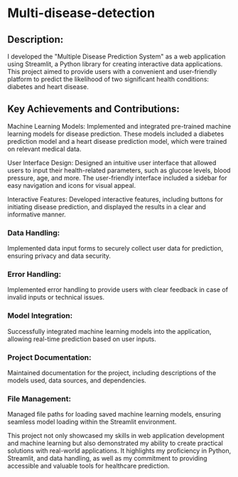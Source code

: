 # Multi-disease-detection
## Description:
I developed the "Multiple Disease Prediction System" as a web application using Streamlit, a Python library for creating interactive data applications. This project aimed to provide users with a convenient and user-friendly platform to predict the likelihood of two significant health conditions: diabetes and heart disease.

## Key Achievements and Contributions:

Machine Learning Models: Implemented and integrated pre-trained machine learning models for disease prediction. These models included a diabetes prediction model and a heart disease prediction model, which were trained on relevant medical data.

User Interface Design: Designed an intuitive user interface that allowed users to input their health-related parameters, such as glucose levels, blood pressure, age, and more. The user-friendly interface included a sidebar for easy navigation and icons for visual appeal.

Interactive Features: Developed interactive features, including buttons for initiating disease prediction, and displayed the results in a clear and informative manner.

### Data Handling:
Implemented data input forms to securely collect user data for prediction, ensuring privacy and data security.

### Error Handling:
Implemented error handling to provide users with clear feedback in case of invalid inputs or technical issues.

### Model Integration:
Successfully integrated machine learning models into the application, allowing real-time prediction based on user inputs.

### Project Documentation:
Maintained documentation for the project, including descriptions of the models used, data sources, and dependencies.

### File Management:
Managed file paths for loading saved machine learning models, ensuring seamless model loading within the Streamlit environment.

This project not only showcased my skills in web application development and machine learning but also demonstrated my ability to create practical solutions with real-world applications. It highlights my proficiency in Python, Streamlit, and data handling, as well as my commitment to providing accessible and valuable tools for healthcare prediction.
